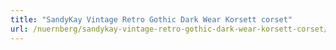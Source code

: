 ```yaml
---
title: "SandyKay Vintage Retro Gothic Dark Wear Korsett corset"
url: /nuernberg/sandykay-vintage-retro-gothic-dark-wear-korsett-corset/
---
```

